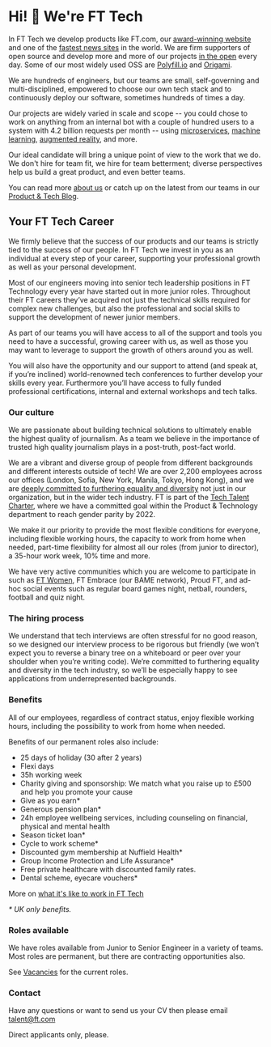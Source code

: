 # Hi! 👋 We're FT Tech

In FT Tech we develop products like FT.com, our [award-winning website](https://aboutus.ft.com/en-gb/announcements/ft-technology-wins-at-devops-digiday-awards/) and one of the [fastest news sites](https://webperf.xyz/) in the world. We are firm supporters of open source and develop more and more of our projects [in the open](https://github.com/Financial-Times) every day. Some of our most widely used OSS are [Polyfill.io](https://polyfill.io/v2/docs/) and [Origami](http://origami.ft.com/).

We are hundreds of engineers, but our teams are small, self-governing and multi-disciplined, empowered to choose our own tech stack and to continuously deploy our software, sometimes hundreds of times a day.


Our projects are widely varied in scale and scope -- you could chose to work on anything from an internal bot with a couple of hundred users to a system with 4.2 billion requests per month -- using [microservices](https://www.youtube.com/watch?v=lC5SfTMFK3M), [machine learning](https://www.youtube.com/watch?v=7iPP2tltt-0), [augmented reality](https://labs.ft.com/experiment/2017/06/06/inklink.html), and more.

Our ideal candidate will bring a unique point of view to the work that we do. We don't hire for team fit, we hire for team betterment; diverse perspectives help us build a great product, and even better teams.

You can read more [about us](https://aboutus.ft.com/en-gb/careers/our-people/) or catch up on the latest from our teams in our [Product & Tech Blog](https://medium.com/ft-product-technology).

## Your FT Tech Career

We firmly believe that the success of our products and our teams is strictly tied to the success of our people. In FT Tech we invest in you as an individual at every step of your career, supporting your professional growth as well as your personal development.

Most of our engineers moving into senior tech leadership positions in FT Technology every year have started out in more junior roles. Throughout their FT careers they’ve acquired not just the technical skills required for complex new challenges, but also the professional and social skills to support the development of newer junior members.

As part of our teams you will have access to all of the support and tools you need to have a successful, growing career with us, as well as those you may want to leverage to support the growth of others around you as well.

You will also have the opportunity and our support to attend (and speak at, if you’re inclined) world-renowned tech conferences to further develop your skills every year. Furthermore you’ll have access to fully funded professional certifications, internal and external workshops and tech talks.

### Our culture

We are passionate about building technical solutions to ultimately enable the highest quality of journalism. As a team we believe in the importance of trusted high quality journalism plays in a post-truth, post-fact world.

We are a vibrant and diverse group of people from different backgrounds and different interests outside of tech! We are over 2,200 employees across our offices (London, Sofia, New York, Manila, Tokyo, Hong Kong), and we are [deeply committed to furthering equality and diversity](https://aboutus.ft.com/en-gb/careers/diversity-and-inclusion-ft/) not just in our organization, but in the wider tech industry. FT is part of the [Tech Talent Charter](https://techtalentcharter.co.uk/), where we have a committed goal within the Product & Technology department to reach gender parity by 2022.

We make it our priority to provide the most flexible conditions for everyone, including flexible working hours, the capacity to work from home when needed, part-time flexibility for almost all our roles (from junior to director), a 35-hour work week, 10% time and more.

We have very active communities which you are welcome to participate in such as [FT Women](https://medium.com/ft-product-technology/inspirational-women-of-ft-product-technology-62db31b67980), FT Embrace (our BAME network), Proud FT, and ad-hoc social events such as regular board games night, netball, rounders, football and quiz night.

### The hiring process

We understand that tech interviews are often stressful for no good reason, so we designed our interview process
to be rigorous but friendly (we won’t expect you to reverse a binary tree on a whiteboard or peer over your shoulder when you’re writing code).
We’re committed to furthering equality and diversity in the tech industry, so we’ll be especially happy to see
applications from underrepresented backgrounds.

### Benefits

All of our employees, regardless of contract status, enjoy flexible working hours, including the possibility to
work from home when needed.

Benefits of our permanent roles also include:

- 25 days of holiday (30 after 2 years)
- Flexi days
- 35h working week
- Charity giving and sponsorship: We match what you raise up to £500 and help you promote your cause
- Give as you earn*
- Generous pension plan*
- 24h employee wellbeing services, including counseling on financial, physical and mental health
- Season ticket loan*
- Cycle to work scheme*
- Discounted gym membership at Nuffield Health*
- Group Income Protection and Life Assurance*
- Free private healthcare with discounted family rates.
- Dental scheme, eyecare vouchers*

More on [what it's like to work in FT Tech](https://twitter.com/lc512k/status/933748080356265985)

_* UK only benefits._

### Roles available

We have roles available from Junior to Senior Engineer in a variety of teams. Most roles are permanent, but there are contracting opportunities also.

See [Vacancies](VACANCIES.md) for the current roles.

### Contact

Have any questions or want to send us your CV then please email talent@ft.com

Direct applicants only, please.
